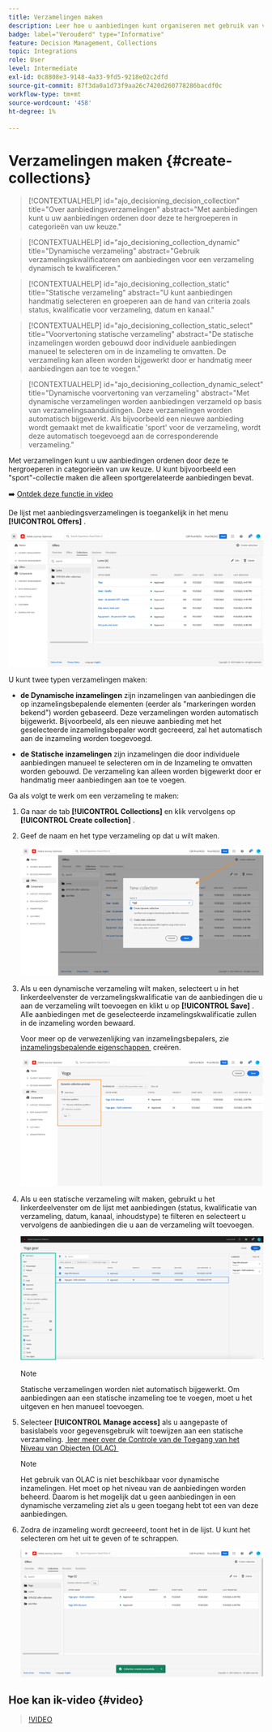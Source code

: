 ```yaml
---
title: Verzamelingen maken
description: Leer hoe u aanbiedingen kunt organiseren met gebruik van verzamelingen
badge: label="Verouderd" type="Informative"
feature: Decision Management, Collections
topic: Integrations
role: User
level: Intermediate
exl-id: 0c8808e3-9148-4a33-9fd5-9218e02c2dfd
source-git-commit: 87f3da0a1d73f9aa26c7420d260778286bacdf0c
workflow-type: tm+mt
source-wordcount: '458'
ht-degree: 1%

---
```


# Verzamelingen maken {#create-collections}

>[!CONTEXTUALHELP]
>id="ajo_decisioning_decision_collection"
>title="Over aanbiedingsverzamelingen"
>abstract="Met aanbiedingen kunt u uw aanbiedingen ordenen door deze te hergroeperen in categorieën van uw keuze."

>[!CONTEXTUALHELP]
>id="ajo_decisioning_collection_dynamic"
>title="Dynamische verzameling"
>abstract="Gebruik verzamelingskwalificatoren om aanbiedingen voor een verzameling dynamisch te kwalificeren."

>[!CONTEXTUALHELP]
>id="ajo_decisioning_collection_static"
>title="Statische verzameling"
>abstract="U kunt aanbiedingen handmatig selecteren en groeperen aan de hand van criteria zoals status, kwalificatie voor verzameling, datum en kanaal."

>[!CONTEXTUALHELP]
>id="ajo_decisioning_collection_static_select"
>title="Voorvertoning statische verzameling"
>abstract="De statische inzamelingen worden gebouwd door individuele aanbiedingen manueel te selecteren om in de inzameling te omvatten. De verzameling kan alleen worden bijgewerkt door er handmatig meer aanbiedingen aan toe te voegen."

>[!CONTEXTUALHELP]
>id="ajo_decisioning_collection_dynamic_select"
>title="Dynamische voorvertoning van verzameling"
>abstract="Met dynamische verzamelingen worden aanbiedingen verzameld op basis van verzamelingsaanduidingen. Deze verzamelingen worden automatisch bijgewerkt. Als bijvoorbeeld een nieuwe aanbieding wordt gemaakt met de kwalificatie &#39;sport&#39; voor de verzameling, wordt deze automatisch toegevoegd aan de corresponderende verzameling."

Met verzamelingen kunt u uw aanbiedingen ordenen door deze te hergroeperen in categorieën van uw keuze. U kunt bijvoorbeeld een &quot;sport&quot;-collectie maken die alleen sportgerelateerde aanbiedingen bevat.

➡️ [Ontdek deze functie in video](#video)

De lijst met aanbiedingsverzamelingen is toegankelijk in het menu **[!UICONTROL Offers]** .

![](../assets/collections_list.png)

U kunt twee typen verzamelingen maken:

* **de Dynamische inzamelingen** zijn inzamelingen van aanbiedingen die op inzamelingsbepalende elementen (eerder als &quot;markeringen worden bekend&quot;) worden gebaseerd. Deze verzamelingen worden automatisch bijgewerkt. Bijvoorbeeld, als een nieuwe aanbieding met het geselecteerde inzamelingsbepaler wordt gecreeerd, zal het automatisch aan de inzameling worden toegevoegd.

* **de Statische inzamelingen** zijn inzamelingen die door individuele aanbiedingen manueel te selecteren om in de Inzameling te omvatten worden gebouwd. De verzameling kan alleen worden bijgewerkt door er handmatig meer aanbiedingen aan toe te voegen.

Ga als volgt te werk om een verzameling te maken:

1. Ga naar de tab **[!UICONTROL Collections]** en klik vervolgens op **[!UICONTROL Create collection]** .

1. Geef de naam en het type verzameling op dat u wilt maken.

   ![](../assets/collection_create.png)

1. Als u een dynamische verzameling wilt maken, selecteert u in het linkerdeelvenster de verzamelingskwalificatie van de aanbiedingen die u aan de verzameling wilt toevoegen en klikt u op **[!UICONTROL Save]** . Alle aanbiedingen met de geselecteerde inzamelingskwalificatie zullen in de inzameling worden bewaard.

   Voor meer op de verwezenlijking van inzamelingsbepalers, zie [&#x200B; inzamelingsbepalende eigenschappen &#x200B;](../offer-library/creating-tags.md) creëren.

   ![](../assets/dynamic_collection.png)

1. Als u een statische verzameling wilt maken, gebruikt u het linkerdeelvenster om de lijst met aanbiedingen (status, kwalificatie van verzameling, datum, kanaal, inhoudstype) te filteren en selecteert u vervolgens de aanbiedingen die u aan de verzameling wilt toevoegen.

   ![](../assets/static_collection.png)

   >[!NOTE]
   >
   >Statische verzamelingen worden niet automatisch bijgewerkt. Om aanbiedingen aan een statische inzameling toe te voegen, moet u het uitgeven en hen manueel toevoegen.

1. Selecteer **[!UICONTROL Manage access]** als u aangepaste of basislabels voor gegevensgebruik wilt toewijzen aan een statische verzameling. [&#x200B; leer meer over de Controle van de Toegang van het Niveau van Objecten (OLAC) &#x200B;](../../administration/object-based-access.md)

   >[!NOTE]
   >
   >Het gebruik van OLAC is niet beschikbaar voor dynamische inzamelingen. Het moet op het niveau van de aanbiedingen worden beheerd. Daarom is het mogelijk dat u geen aanbiedingen in een dynamische verzameling ziet als u geen toegang hebt tot een van deze aanbiedingen.

1. Zodra de inzameling wordt gecreeerd, toont het in de lijst. U kunt het selecteren om het uit te geven of te schrappen.

   ![](../assets/collection_created.png)

## Hoe kan ik-video {#video}

>[!VIDEO](https://video.tv.adobe.com/v/3474878?quality=12&captions=dut)


